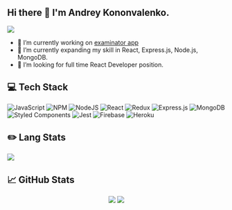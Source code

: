 ## Hi there 👋 I'm Andrey Kononvalenko. 

<p align="left"><img src="https://komarev.com/ghpvc/?username=your-github-AndreyKnovalanko&color=blue&style=plastic&style=for-the-badge"/></p>

- 🔭 I’m currently working on <a href="https://github.com/AndreyKonovalenko/examinator.git"> examinator app<a/>
- 🌱 I’m currently expanding my skill in React, Express.js, Node.js, MongoDB.
- 👯 I’m looking for full time React Developer position.

<!--
**AndreyKonovalenko/AndreyKonovalenko** is a ✨ _special_ ✨ repository because its `README.md` (this file) appears on your GitHub profile.

Here are some ideas to get you started:

- 🔭 I’m currently working on examinator app
- 🌱 I’m currently learning React, Express.js, Node.js, MongoDB.
- 👯 I’m looking to collaborate on ...
- 🤔 I’m looking for help with ...
- 💬 Ask me about ...
- 📫 How to reach me: ...
- 😄 Pronouns: ...
- ⚡ Fun fact: ...
-->


## 💻 Tech Stack
![JavaScript](https://img.shields.io/badge/javascript-%23323330.svg?style=for-the-badge&logo=javascript&logoColor=%23F7DF1E) ![NPM](https://img.shields.io/badge/NPM-%23000000.svg?style=for-the-badge&logo=npm&logoColor=white) ![NodeJS](https://img.shields.io/badge/node.js-6DA55F?style=for-the-badge&logo=node.js&logoColor=white) ![React](https://img.shields.io/badge/react-%2320232a.svg?style=for-the-badge&logo=react&logoColor=%2361DAFB) ![Redux](https://img.shields.io/badge/redux-%23593d88.svg?style=for-the-badge&logo=redux&logoColor=white) ![Express.js](https://img.shields.io/badge/express.js-%23404d59.svg?style=for-the-badge&logo=express&logoColor=%2361DAFB) ![MongoDB](https://img.shields.io/badge/MongoDB-%234ea94b.svg?style=for-the-badge&logo=mongodb&logoColor=white)	![Styled Components](https://img.shields.io/badge/styled--components-DB7093?style=for-the-badge&logo=styled-components&logoColor=white) ![Jest](https://img.shields.io/badge/-jest-%23C21325?style=for-the-badge&logo=jest&logoColor=white) ![Firebase](https://img.shields.io/badge/firebase-%23039BE5.svg?style=for-the-badge&logo=firebase) ![Heroku](https://img.shields.io/badge/heroku-%23430098.svg?style=for-the-badge&logo=heroku&logoColor=white)

## ✏️ Lang Stats
<p align="left">
  <img src="https://github-readme-stats.vercel.app/api/top-langs/?username=AndreyKonovalenko&layout=compact"/>
</p>

## 📈 GitHub Stats
<p align="center">
  <img src="http://github-readme-streak-stats.herokuapp.com?user=AndreyKonovalenko&date_format=j%20M%5B%20Y%5"/>
  <img src="https://github-readme-stats.vercel.app/api?username=AndreyKonovalenko"/>
</p>

